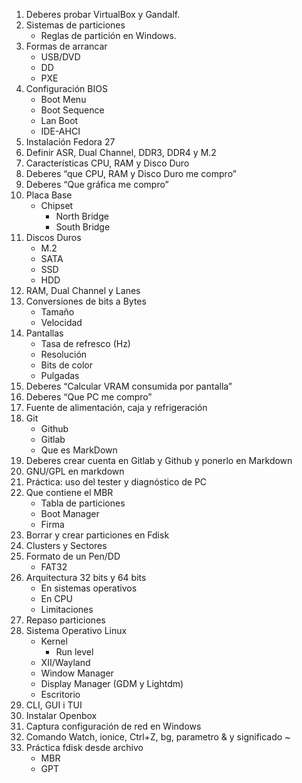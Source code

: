 1. Deberes probar VirtualBox y Gandalf.
2. Sistemas de particiones
    - Reglas de partición en Windows.
3. Formas de arrancar
    - USB/DVD
    - DD
    - PXE
4. Configuración BIOS
    - Boot Menu
    - Boot Sequence
    - Lan Boot
    - IDE-AHCI
5. Instalación Fedora 27
6. Definir ASR, Dual Channel, DDR3, DDR4 y M.2
7. Características CPU, RAM y Disco Duro
8. Deberes “que CPU, RAM y Disco Duro me compro”
9. Deberes “Que gráfica me compro”
10. Placa Base
    - Chipset
        - North Bridge
        - South Bridge
11. Discos Duros
    - M.2
    - SATA
    - SSD
    - HDD
12. RAM, Dual Channel y Lanes
13. Conversiones de bits a Bytes
    - Tamaño
    - Velocidad
14. Pantallas
    - Tasa de refresco (Hz)
    - Resolución
    - Bits de color
    - Pulgadas
 15. Deberes “Calcular VRAM consumida por pantalla”
 16. Deberes “Que PC me compro”
 17. Fuente de alimentación, caja y refrigeración
 18. Git
     - Github
     - Gitlab
     - Que es MarkDown
 19. Deberes crear cuenta en Gitlab y Github y ponerlo en Markdown
 20. GNU/GPL en markdown
 21. Práctica: uso del tester y diagnóstico de PC
 22. Que contiene el MBR
     - Tabla de particiones
     - Boot Manager
     - Firma 
 23. Borrar y crear particiones en Fdisk
 24. Clusters y Sectores
25. Formato de un Pen/DD
    - FAT32
26. Arquitectura 32 bits y 64 bits
    - En sistemas operativos
    - En CPU
    - Limitaciones
27. Repaso particiones
28. Sistema Operativo Linux
    - Kernel
        - Run level
    - XII/Wayland
    - Window Manager
    - Display Manager (GDM y Lightdm)
    - Escritorio
29. CLI, GUI i TUI
30. Instalar Openbox
31. Captura configuración de red en Windows 
32. Comando Watch, ionice, Ctrl+Z, bg, parametro & y significado ~
33. Práctica fdisk desde archivo
    - MBR
    - GPT
